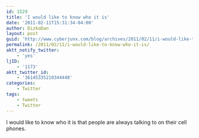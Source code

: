 ```yaml
---
id: 1529
title: 'I would like to know who it is'
date: '2011-02-11T15:31:34-04:00'
author: DizkoDan
layout: post
guid: 'http://www.cyberjunx.com/blog/archives/2011/02/11/i-would-like-to-know-who-it-is/'
permalink: /2011/02/11/i-would-like-to-know-who-it-is/
aktt_notify_twitter:
    - 'yes'
ljID:
    - '1173'
aktt_twitter_id:
    - '36145335210344448'
categories:
    - Twitter
tags:
    - tweets
    - Twitter
---
```


I would like to know who it is that people are always talking to on their cell phones.